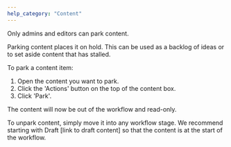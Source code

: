 ```yaml
---
help_category: "Content"
---
```


Only admins and editors can park content.

Parking content places it on hold. This can be used as a backlog of
ideas or to set aside content that has stalled.

To park a content item:



1.  Open the content you want to park.
2.  Click the \'Actions\' button on the top of the content box.
3.  Click \'Park\'.

The content will now be out of the workflow and read-only.

To unpark content, simply move it into any workflow stage. We recommend
starting with Draft \[link to draft content\] so that the content is at
the start of the workflow.

